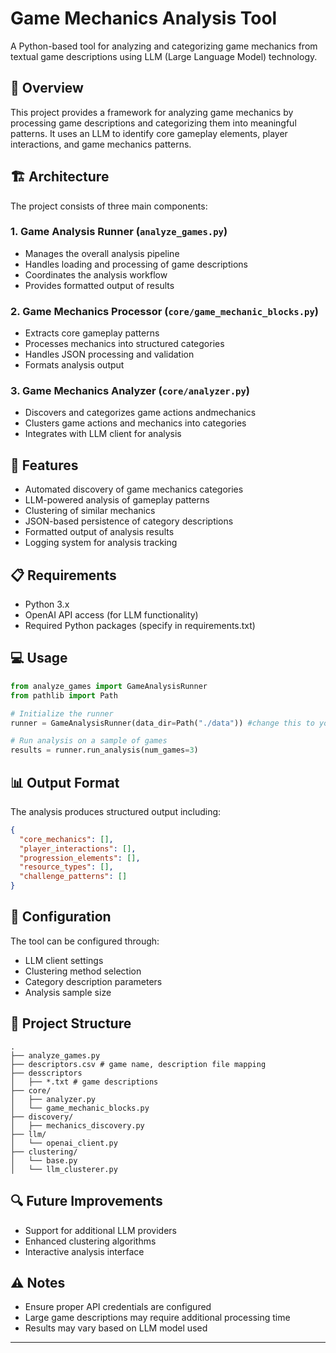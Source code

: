 # Game Mechanics Analysis Tool

A Python-based tool for analyzing and categorizing game mechanics from textual game descriptions using LLM (Large Language Model) technology.

## 🎯 Overview

This project provides a framework for analyzing game mechanics by processing game descriptions and categorizing them into meaningful patterns. It uses an LLM to identify core gameplay elements, player interactions, and game mechanics patterns.

## 🏗️ Architecture

The project consists of three main components:

### 1. Game Analysis Runner (`analyze_games.py`)
- Manages the overall analysis pipeline
- Handles loading and processing of game descriptions  
- Coordinates the analysis workflow
- Provides formatted output of results

### 2. Game Mechanics Processor (`core/game_mechanic_blocks.py`)
- Extracts core gameplay patterns
- Processes mechanics into structured categories
- Handles JSON processing and validation
- Formats analysis output

### 3. Game Mechanics Analyzer (`core/analyzer.py`) 
- Discovers and categorizes game actions andmechanics
- Clusters game actions and mechanics into categories
- Integrates with LLM client for analysis

## 🚀 Features

- Automated discovery of game mechanics categories
- LLM-powered analysis of gameplay patterns
- Clustering of similar mechanics
- JSON-based persistence of category descriptions
- Formatted output of analysis results
- Logging system for analysis tracking

## 📋 Requirements

- Python 3.x
- OpenAI API access (for LLM functionality)
- Required Python packages (specify in requirements.txt)

## 💻 Usage

```python
from analyze_games import GameAnalysisRunner
from pathlib import Path

# Initialize the runner
runner = GameAnalysisRunner(data_dir=Path("./data")) #change this to your csv path

# Run analysis on a sample of games
results = runner.run_analysis(num_games=3)
```

## 📊 Output Format

The analysis produces structured output including:

```json
{
  "core_mechanics": [],
  "player_interactions": [],
  "progression_elements": [],
  "resource_types": [],
  "challenge_patterns": []
}
```

## 🔧 Configuration

The tool can be configured through:
- LLM client settings
- Clustering method selection
- Category description parameters
- Analysis sample size

## 📁 Project Structure

```
.
├── analyze_games.py
├── descriptors.csv # game name, description file mapping
├── desscriptors
│   ├── *.txt # game descriptions
├── core/
│   ├── analyzer.py
│   └── game_mechanic_blocks.py
├── discovery/
│   ├── mechanics_discovery.py
├── llm/
│   └── openai_client.py
├── clustering/
│   └── base.py
│   └── llm_clusterer.py

```


## 🔍 Future Improvements

- Support for additional LLM providers
- Enhanced clustering algorithms
- Interactive analysis interface

## ⚠️ Notes

- Ensure proper API credentials are configured
- Large game descriptions may require additional processing time
- Results may vary based on LLM model used

---
